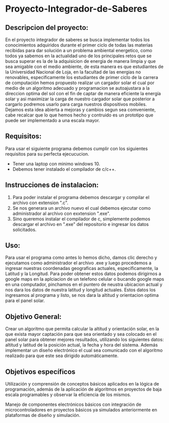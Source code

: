 # Proyecto-Integrador-de-Saberes

## Descripcion del proyecto: 
En el proyecto integrador de saberes se busca implementar todos los conocimientos adquiridos durante el primer ciclo de todas las materias recibidas para dar solución a un 
problema ambiental energetico, como todos ya sabemos en la actualidad uno de los principales retos que se busca superar es la de la adquisicion de energia de manera limpia
y que sea amigable con el medio ambiente, de esta manera es que estudiantes de la Universidad Nacional de Loja, en la facultad de las energias no renovables, 
especificamente los estudiantes de primer ciclo de la carrera de computación hemos propuesto realizar un cargador solar el cual por medio de un algoritmo adecuado y 
programacion se autoajustara a la  direccion optima del sol con el fin de captar de manera eficiente la energía solar y asi maximizar la carga de nuestro cargador solar 
que posterior a cargarlo podremos usarlo para carga nuestros dispositivos mobiles. 
Dejamos esta idea abierta a mejoras y cambios segun sea comveniente, cabe recalcar que lo que hemos hecho y contruido es un prototipo que puede ser implementado a una 
escala mayor. 

## Requisitos: 
Para usar el siguiente programa debemos cumplir con los siguientes requisitos para su perfecta ejecucucion.
- Tener una laptop con minimo windows 10.
- Debemos tener instalado el compilador de c/c++.

## Instrucciones de instalacion: 
1. Para poder instalar el programa debemos descargar y compilar el archivo con extension ".c".
2. Se nos generara un archivo nuevo el cual debemos ejecutar como administrador al archivo con exxtension ".exe".
3. Sino queremos instalar el compilador de c, simplemente podemos descargar el archivo en ".exe" del repositorio e ingresar los datos solicitados.

## Uso:
Para usar el programa como antes lo hemos dicho, damos clic derecho y ejecutamos como administrador el archivo .exe y luego procedemos a ingresar nuestras coordenadas geograficas actuales,
especificamente, la Latitud y la Longitud. 
Para poder obtener estos datos podemos dirigirnos a google maps en la aplciacion de un telefono celular o bucando google maps en una computador, pinchamos en el puntero de
neustra ubicacion actual y nos dara los datos de nuestra latitud y longitud actuales. Estos datos los ingresamos al programa y listo, se nos dara la altitud y orientacion optima para el panel solar. 
  
## Objetivo General:
Crear un algoritmo que permita calcular la altitud y orientación solar, en la que exista mayor captación para que sea orientado y sea colocado en el panel solar para obtener mejores resultados, utilizando los siguientes datos: altitud y latitud de la posición actual, la fecha y hora del sistema. Además implementar un diseño electrónico el cual sea comunicado con el algoritmo realizado para que este sea dirigido automáticamente.

## Objetivos específicos

Utilización y comprensión de conceptos básicos aplicados en la lógica de programación, además de la aplicación de algoritmos en proyectos de baja escala programables y observar la eficiencia de los mismos. 

Manejo de componentes electrónicos básicos con integración de microcontroladores en proyectos básicos ya simulados anteriormente en plataformas de diseño y simulación.
